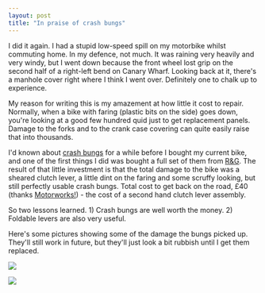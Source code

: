 ```yaml
---
layout: post
title: "In praise of crash bungs"
---
```

I did it again. I had a stupid low-speed spill on my motorbike whilst
commuting home. In my defence, not much. It was raining very heavily and very
windy, but I went down because the front wheel lost grip on the second half of
a right-left bend on Canary Wharf. Looking back at it, there's a manhole cover
right where I think I went over. Definitely one to chalk up to experience.

My reason for writing this is my amazement at how little it cost to repair.
Normally, when a bike with faring (plastic bits on the side) goes down, you're
looking at a good few hundred quid just to get replacement panels. Damage to
the forks and to the crank case covering can quite easily raise that into
thousands.

I'd known about [crash bungs][1] for a while before I bought my current bike,
and one of the first things I did was bought a full set of them from [R&G][2].
The result of that little investment is that the total damage to the bike was
a sheared clutch lever, a little dint on the faring and some scruffy looking,
but still perfectly usable crash bungs. Total cost to get back on the road,
£40 (thanks [Motorworks!][3]) - the cost of a second hand clutch lever
assembly.

So two lessons learned. 1) Crash bungs are well worth the money. 2) Foldable
levers are also very useful.

Here's some pictures showing some of the damage the bungs picked up. They'll
still work in future, but they'll just look a bit rubbish until I get them
replaced.

[![][4]][5]

[![][6]][7]

   [1]:
http://en.wikipedia.org/wiki/Motorcycle_accessories#Crash_damage_protection
(Crash bungs)

   [2]: http://www.rg-racing.com/ (R&G Racing)

   [3]: http://www.motorworks.co.uk (Motorworks)

   [4]: /stuff/in-praise-of-crash-bungs/in-praise-of-crash-bungs1.jpg

   [5]: /stuff/in-praise-of-crash-bungs/in-praise-of-crash-bungs1.jpg

   [6]: /stuff/in-praise-of-crash-bungs/in-praise-of-crash-bungs2.jpg

   [7]: /stuff/in-praise-of-crash-bungs/in-praise-of-crash-bungs2.jpg
